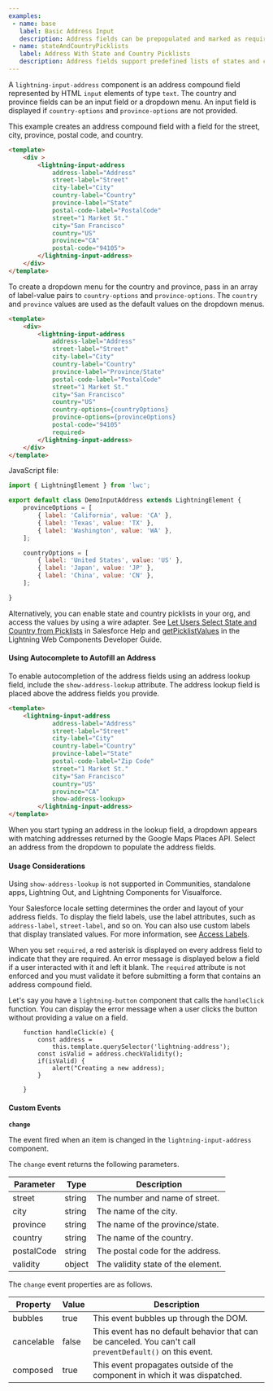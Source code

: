 ```yaml
---
examples:
 - name: base
   label: Basic Address Input
   description: Address fields can be prepopulated and marked as required.
 - name: stateAndCountryPicklists
   label: Address With State and Country Picklists
   description: Address fields support predefined lists of states and countries.
---
```


A `lightning-input-address` component is an address compound field represented
by HTML `input` elements of type `text`. The country and province fields can
be an input field or a dropdown menu. An input field is displayed if
`country-options` and `province-options` are not provided.

This example creates an address compound field with a field for the street,
city, province, postal code, and country.

```html
<template>
    <div >
        <lightning-input-address
            address-label="Address"
            street-label="Street"
            city-label="City"
            country-label="Country"
            province-label="State"
            postal-code-label="PostalCode"
            street="1 Market St."
            city="San Francisco"
            country="US"
            province="CA"
            postal-code="94105">
        </lightning-input-address>
    </div>
</template>
```

To create a dropdown menu for the country and province, pass in an array of
label-value pairs to `country-options` and `province-options`. The `country` and
`province` values are used as the default values on the dropdown menus.

```html
<template>
    <div>
        <lightning-input-address
            address-label="Address"
            street-label="Street"
            city-label="City"
            country-label="Country"
            province-label="Province/State"
            postal-code-label="PostalCode"
            street="1 Market St."
            city="San Francisco"
            country="US"
            country-options={countryOptions}
            province-options={provinceOptions}
            postal-code="94105"
            required>
        </lightning-input-address>
    </div>
</template>
```

JavaScript file:

```javascript
import { LightningElement } from 'lwc';

export default class DemoInputAddress extends LightningElement {
    provinceOptions = [
        { label: 'California', value: 'CA' },
        { label: 'Texas', value: 'TX' },
        { label: 'Washington', value: 'WA' },
    ];

    countryOptions = [
        { label: 'United States', value: 'US' },
        { label: 'Japan', value: 'JP' },
        { label: 'China', value: 'CN' },
    ];

}
```

Alternatively, you can enable state and country picklists in your org, and
access the values by using a wire adapter.
See [Let Users Select State and Country from Picklists](https://help.salesforce.com/articleView?id=admin_state_country_picklists_overview.htm) in Salesforce Help and [getPicklistValues](docs/component-library/documentation/lwc/reference_wire_adapters_picklist_values) in the Lightning Web Components Developer Guide.

#### Using Autocomplete to Autofill an Address

To enable autocompletion of the address fields using an address lookup field, include the `show-address-lookup` attribute. The address lookup field is placed above the address fields you provide.

```html
<template>
    <lightning-input-address
            address-label="Address"
            street-label="Street"
            city-label="City"
            country-label="Country"
            province-label="State"
            postal-code-label="Zip Code"
            street="1 Market St."
            city="San Francisco"
            country="US"
            province="CA"
            show-address-lookup>
        </lightning-input-address>
</template>
```

When you start typing an address in the lookup field, a dropdown appears with matching addresses returned by the Google Maps Places API. Select an address from the dropdown to populate the address fields.

#### Usage Considerations

Using `show-address-lookup` is not supported in Communities, standalone apps, Lightning Out, and Lightning Components for Visualforce.

Your Salesforce locale setting determines the order and layout of your address fields. To display the field labels, use the label attributes, such as `address-label`, `street-label`, and so on.
You can also use custom labels that display translated values. For more information, see
[Access Labels](docs/component-library/documentation/lwc/lwc.create_labels).

When you set `required`, a red asterisk is displayed on every address
field to indicate that they are required. An error message is displayed below
a field if a user interacted with it and left it blank. The `required`
attribute is not enforced and you must validate it before submitting a form
that contains an address compound field.

Let's say you have a `lightning-button` component that calls the `handleClick`
function. You can display the error message when a user clicks the
button without providing a value on a field.


```
    function handleClick(e) {
        const address =
            this.template.querySelector('lightning-address');
        const isValid = address.checkValidity();
        if(isValid) {
            alert("Creating a new address);
        }

    }
```
#### Custom Events

**`change`**

The event fired when an item is changed in the `lightning-input-address` component.

The `change` event returns the following parameters.

Parameter|Type|Description
-----|-----|----------
street|string|The number and name of street.
city|string|The name of the city.
province|string|The name of the province/state.
country|string|The name of the country.
postalCode|string|The postal code for the address.
validity|object|The validity state of the element.


The `change` event properties are as follows.

Property|Value|Description
-----|-----|----------
bubbles|true|This event bubbles up through the DOM.
cancelable|false|This event has no default behavior that can be canceled. You can't call `preventDefault()` on this event.
composed|true|This event propagates outside of the component in which it was dispatched.
